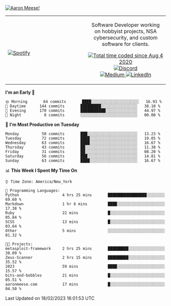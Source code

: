 [![Aaron Meese!](https://user-images.githubusercontent.com/17814535/88975338-a2aabf00-d27f-11ea-963f-8a19608716b4.png)](https://github.com/ajmeese7/readme-ascii "README ASCII")

<!-- Modified from project here: https://github.com/novatorem/novatorem -->
<table width="100%">
  <tr>
  <td width="50%">

&nbsp; <br> [![Spotify](https://ajmeese7.vercel.app/api/spotify)](https://open.spotify.com/user/ajmeese)

  </td>
  <td width="50%">
    <p align="center">
    Software Developer working on hobbyist projects, NSA cybersecurity, and custom software for clients.
    </p>
    <p align="center">
      <a href="https://wakatime.com/@f726891d-3b02-46cd-9b60-e8c59f9e2b14">
        <img src="https://wakatime.com/badge/user/f726891d-3b02-46cd-9b60-e8c59f9e2b14.svg" alt="Total time coded since Aug 4 2020" title="WakaTime" />
      </a>
      <a href="http://link.aaronmeese.com/discord">
        <img src="https://img.shields.io/badge/discord-ajmeese7%234835-369?style=flat-square&logo=discord&logoColor=white&color=purple" alt="Discord" title="Discord">
      </a>
      <br />
      <a href="https://link.aaronmeese.com/medium">
        <img src="https://img.shields.io/badge/medium-ajmeese7-1DB954?style=flat-square&logo=medium&logoColor=white" alt="Medium" title="Medium">
      </a>
      <a href="https://link.aaronmeese.com/linkedin">
        <img src="https://img.shields.io/badge/linkedIn-aaronmeese-1DB954?style=flat-square&logo=linkedin&logoColor=white&color=blue" alt="LinkedIn" title="LinkedIn">
      </a>
    </p>
  </td>

</table>

[//]: <> (The `&nbsp;` is to have Aphelion take up more space)

<!--START_SECTION:waka-->
**I'm an Early 🐤** 

```text
🌞 Morning       64 commits       ████░░░░░░░░░░░░░░░░░░░░░   16.93 % 
🌆 Daytime      144 commits       █████████░░░░░░░░░░░░░░░░   38.10 % 
🌃 Evening      170 commits       ███████████░░░░░░░░░░░░░░   44.97 % 
🌙 Night          0 commits       ░░░░░░░░░░░░░░░░░░░░░░░░░   00.00 % 

```
📅 **I'm Most Productive on Tuesday** 

```text
Monday          50 commits       ███░░░░░░░░░░░░░░░░░░░░░░   13.23 % 
Tuesday         72 commits       ████░░░░░░░░░░░░░░░░░░░░░   19.05 % 
Wednesday       63 commits       ████░░░░░░░░░░░░░░░░░░░░░   16.67 % 
Thursday        43 commits       ██░░░░░░░░░░░░░░░░░░░░░░░   11.38 % 
Friday          31 commits       ██░░░░░░░░░░░░░░░░░░░░░░░   08.20 % 
Saturday        56 commits       ███░░░░░░░░░░░░░░░░░░░░░░   14.81 % 
Sunday          63 commits       ████░░░░░░░░░░░░░░░░░░░░░   16.67 % 

```


📊 **This Week I Spent My Time On** 

```text
⌚︎ Time Zone: America/New_York

💬 Programming Languages: 
Python                   4 hrs 25 mins       █████████████████░░░░░░░░   69.60 % 
Markdown                 1 hr 6 mins         ████░░░░░░░░░░░░░░░░░░░░░   17.38 % 
Ruby                     22 mins             █░░░░░░░░░░░░░░░░░░░░░░░░   05.84 % 
SCSS                     13 mins             █░░░░░░░░░░░░░░░░░░░░░░░░   03.64 % 
Other                    5 mins              ░░░░░░░░░░░░░░░░░░░░░░░░░   01.32 % 

🐱‍💻 Projects: 
metasploit-framework     2 hrs 25 mins       █████████░░░░░░░░░░░░░░░░   38.09 % 
Zeus-Scanner             2 hrs 15 mins       █████████░░░░░░░░░░░░░░░░   35.52 % 
2023                     59 mins             ████░░░░░░░░░░░░░░░░░░░░░   15.57 % 
bits-and-bobbles         21 mins             █░░░░░░░░░░░░░░░░░░░░░░░░   05.51 % 
aaronmeese.com           17 mins             █░░░░░░░░░░░░░░░░░░░░░░░░   04.50 % 

```


 Last Updated on 18/02/2023 16:01:53 UTC
<!--END_SECTION:waka-->
